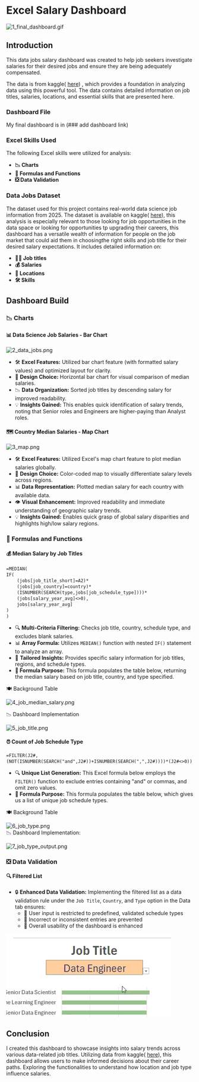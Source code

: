 # Excel Salary Dashboard

![1_final_dashboard.gif](assets/1_final_dashboard.gif)

## Introduction

This data jobs salary dashboard was created to help job seekers investigate salaries for their desired jobs and ensure they are being adequately compensated. 

The data is from kaggle( [here](https://www.kaggle.com/datasets/lukebarousse/data-analyst-job-postings-google-search/data)) , which provides a foundation in analyzing data using this powerful tool. The data contains detailed information on job titles, salaries, locations, and essential skills that are presented here.

### Dashboard File
My final dashboard is in (### add dashboard link)

### Excel Skills Used

The following Excel skills were utilized for analysis:

- **📉 Charts**
- **🧮 Formulas and Functions**
- **❎ Data Validation**

### Data Jobs Dataset

The dataset used for this project contains real-world data science job information from 2025. The dataset is available on kaggle( [here](https://www.kaggle.com/datasets/lukebarousse/data-analyst-job-postings-google-search/data)), this analysis is especially relevant to those looking for job opportunities in the data space or looking for opportunities tp upgrading their careers, this dashboard has a versatile wealth of information for people on the job market that could aid them in choosingthe right skills and job title for their desired salary expectations. It includes detailed information on:

- **👨‍💼 Job titles**
- **💰 Salaries**
- **📍 Locations**
- **🛠️ Skills**

## Dashboard Build

### 📉 Charts

#### 📊 Data Science Job Salaries - Bar Chart

![2_data_jobs.png](assets/2_data_jobs.png)

- 🛠️ **Excel Features:** Utilized bar chart feature (with formatted salary values) and optimized layout for clarity.
- 🎨 **Design Choice:** Horizontal bar chart for visual comparison of median salaries.
- 📉 **Data Organization:** Sorted job titles by descending salary for improved readability.
- 💡 **Insights Gained:** This enables quick identification of salary trends, noting that Senior roles and Engineers are higher-paying than Analyst roles.

#### 🗺️ Country Median Salaries - Map Chart

![3_map.png](assets/3_map.png)

- 🛠️ **Excel Features:** Utilized Excel's map chart feature to plot median salaries globally.
- 🎨 **Design Choice:** Color-coded map to visually differentiate salary levels across regions.
- 📊 **Data Representation:** Plotted median salary for each country with available data.
- 👁️ **Visual Enhancement:** Improved readability and immediate understanding of geographic salary trends.
- 💡 **Insights Gained:** Enables quick grasp of global salary disparities and highlights high/low salary regions.

### 🧮 Formulas and Functions

#### 💰 Median Salary by Job Titles

```
=MEDIAN(
IF(
    (jobs[job_title_short]=A2)*
    (jobs[job_country]=country)*
    (ISNUMBER(SEARCH(type,jobs[job_schedule_type])))*
    (jobs[salary_year_avg]<>0),
    jobs[salary_year_avg]
)
)
```

- 🔍 **Multi-Criteria Filtering:** Checks job title, country, schedule type, and excludes blank salaries.
- 📊 **Array Formula:** Utilizes `MEDIAN()` function with nested `IF()` statement to analyze an array.
- 🎯 **Tailored Insights:** Provides specific salary information for job titles, regions, and schedule types.
- **🔢 Formula Purpose:** This formula populates the table below, returning the median salary based on job title, country, and type specified.

🍽️ Background Table

![4_job_median_salary.png](assets/4_job_median_salary.png)

📉 Dashboard Implementation

![5_job_title.png](assets/5_job_title.png)

#### ⏰ Count of Job Schedule Type

```
=FILTER(J2#,(NOT(ISNUMBER(SEARCH("and",J2#))+ISNUMBER(SEARCH(",",J2#))))*(J2#<>0))
```

- 🔍 **Unique List Generation:** This Excel formula below employs the `FILTER()` function to exclude entries containing "and" or commas, and omit zero values.
- **🔢 Formula Purpose:** This formula populates the table below, which gives us a list of unique job schedule types.

🍽️ Background Table

![6_job_type.png](assets/6_job_type.png)  
📉 Dashboard Implementation:

![7_job_type_output.png](assets/7_job_type_output.png)

### ❎ Data Validation

#### 🔍 Filtered List

- 🔒 **Enhanced Data Validation:** Implementing the filtered list as a data validation rule under the `Job Title`, `Country`, and `Type` option in the Data tab ensures:
    - 🎯 User input is restricted to predefined, validated schedule types
    - 🚫 Incorrect or inconsistent entries are prevented
    - 👥 Overall usability of the dashboard is enhanced

![8_data validation.gif](assets/8_data_validation.gif)

## Conclusion

I created this dashboard to showcase insights into salary trends across various data-related job titles. Utilizing data from kaggle( [here](https://www.kaggle.com/datasets/lukebarousse/data-analyst-job-postings-google-search/data)), this dashboard allows users to make informed decisions about their career paths. Exploring the functionalities to understand how location and job type influence salaries. 
